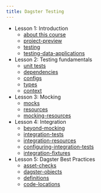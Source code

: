 ```yaml
---
title: Dagster Testing
---
```


- Lesson 1: Introduction
  - [about this course](/dagster-testing/lesson-1/0-about-this-course)
  - [project-preview](/dagster-testing/lesson-1/1-project-preview)
  - [testing](/dagster-testing/lesson-1/2-testing)
  - [testing-data-applications](/dagster-testing/lesson-1/3-testing-data-applications)
- Lesson 2: Testing fundamentals
  - [unit tests](/dagster-testing/lesson-2/1-unit-tests)
  - [dependencies](/dagster-testing/lesson-2/2-dependencies)
  - [configs](/dagster-testing/lesson-2/3-configs)
  - [types](/dagster-testing/lesson-2/4-types)
  - [context](/dagster-testing/lesson-2/5-context)
- Lesson 3: Mocking
  - [mocks](/dagster-testing/lesson-3/1-mocks)
  - [resources](/dagster-testing/lesson-3/2-resources)
  - [mocking-resources](/dagster-testing/lesson-3/3-mocking-resources)
- Lesson 4: Integration
  - [beyond-mocking](/dagster-testing/lesson-4/1-beyond-mocking)
  - [integration-tests](/dagster-testing/lesson-4/2-integration-tests)
  - [integration-resources](/dagster-testing/lesson-4/3-integration-resources)
  - [configuring-integration-tests](/dagster-testing/lesson-4/4-configuring-integration-tests)
  - [integration-fixtures](/dagster-testing/lesson-4/5-integration-fixtures)
- Lesson 5: Dagster Best Practices
  - [asset-checks](/dagster-testing/lesson-5/1-asset-checks)
  - [dagster-objects](/dagster-testing/lesson-5/2-dagster-objects)
  - [definitions](/dagster-testing/lesson-5/3-definitions)
  - [code-locations](/dagster-testing/lesson-5/4-code-locations)

